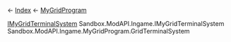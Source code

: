 ← [Index](Api-Index) ← [MyGridProgram](Sandbox.ModAPI.Ingame.MyGridProgram)

[IMyGridTerminalSystem](Sandbox.ModAPI.Ingame.IMyGridTerminalSystem) Sandbox.ModAPI.Ingame.IMyGridTerminalSystem Sandbox.ModAPI.Ingame.MyGridProgram.GridTerminalSystem